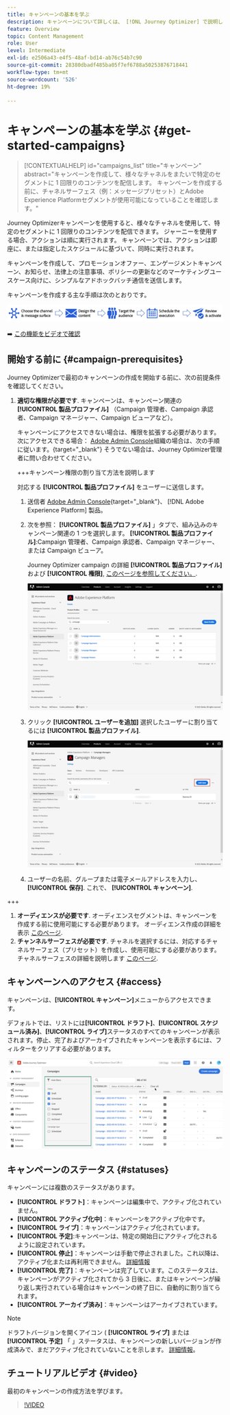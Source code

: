 ```yaml
---
title: キャンペーンの基本を学ぶ
description: キャンペーンについて詳しくは、 [!DNL Journey Optimizer] で説明します。
feature: Overview
topic: Content Management
role: User
level: Intermediate
exl-id: e2506a43-e4f5-48af-bd14-ab76c54b7c90
source-git-commit: 28380dbadf485ba05f7ef6788a50253876718441
workflow-type: tm+mt
source-wordcount: '526'
ht-degree: 19%

---
```


# キャンペーンの基本を学ぶ {#get-started-campaigns}

>[!CONTEXTUALHELP]
>id="campaigns_list"
>title="キャンペーン"
>abstract="キャンペーンを作成して、様々なチャネルをまたいで特定のセグメントに 1 回限りのコンテンツを配信します。 キャンペーンを作成する前に、チャネルサーフェス（例：メッセージプリセット）とAdobe Experience Platformセグメントが使用可能になっていることを確認します。"

Journey Optimizerキャンペーンを使用すると、様々なチャネルを使用して、特定のセグメントに 1 回限りのコンテンツを配信できます。 ジャーニーを使用する場合、アクションは順に実行されます。 キャンペーンでは、アクションは即座に、または指定したスケジュールに基づいて、同時に実行されます。

キャンペーンを作成して、プロモーションオファー、エンゲージメントキャンペーン、お知らせ、法律上の注意事項、ポリシーの更新などのマーケティングユースケース向けに、シンプルなアドホックバッチ通信を送信します。

キャンペーンを作成する主な手順は次のとおりです。

![](assets/create-campaign-process.png)

➡️ [この機能をビデオで確認](#video)

<!--You can create two types of campaigns:

* **Scheduled campaigns** allow for simple ad-hoc batch communications for marketing use cases like promotional offers, engagement campaigns, announcements, legal notices, or policy updates.
* **API Triggered Campaigns** allow for simple transactional/operational messages with REST APIs (password reset, card abandonment, etc.), where the need may involve personalization using profile attributes and contextual data from payload.-->

## 開始する前に {#campaign-prerequisites}

Journey Optimizerで最初のキャンペーンの作成を開始する前に、次の前提条件を確認してください。

1. **適切な権限が必要です**. キャンペーンは、キャンペーン関連の **[!UICONTROL 製品プロファイル]** （Campaign 管理者、Campaign 承認者、Campaign マネージャー、Campaign ビューアなど）。

   キャンペーンにアクセスできない場合は、権限を拡張する必要があります。 次にアクセスできる場合： [Adobe Admin Console](https://adminconsole.adobe.com/)組織の場合は、次の手順に従います。{target=&quot;_blank&quot;} そうでない場合は、Journey Optimizer管理者に問い合わせてください。

   +++キャンペーン権限の割り当て方法を説明します

   対応する **[!UICONTROL 製品プロファイル]** をユーザーに送信します。

   1. 送信者 [Adobe Admin Console](https://adminconsole.adobe.com/){target=&quot;_blank&quot;}、 [!DNL Adobe Experience Platform] 製品。

   1. 次を参照： **[!UICONTROL 製品プロファイル]** 」タブで、組み込みのキャンペーン関連の 1 つを選択します。 **[!UICONTROL 製品プロファイル]**:Campaign 管理者、Campaign 承認者、Campaign マネージャー、または Campaign ビューア。

      Journey Optimizer campaign の詳細 **[!UICONTROL 製品プロファイル]** および **[!UICONTROL 権限]**, [このページを参照してください。](../administration/ootb-product-profiles.md).

      ![](assets/do-not-localize/admin_1.png)

   1. クリック **[!UICONTROL ユーザーを追加]** 選択したユーザーに割り当てるには **[!UICONTROL 製品プロファイル]**.

      ![](assets/do-not-localize/admin_2.png)

   1. ユーザーの名前、グループまたは電子メールアドレスを入力し、 **[!UICONTROL 保存]**.
   これで、 **[!UICONTROL キャンペーン]**.

+++

1. **オーディエンスが必要です**. オーディエンスセグメントは、キャンペーンを作成する前に使用可能にする必要があります。 オーディエンス作成の詳細を表示 [このページ](../segment/about-segments.md).
1. **チャンネルサーフェスが必要です**. チャネルを選択するには、対応するチャネルサーフェス（プリセット）を作成し、使用可能にする必要があります。 チャネルサーフェスの詳細を説明します [このページ](../configuration/channel-surfaces.md).

## キャンペーンへのアクセス {#access}

キャンペーンは、**[!UICONTROL キャンペーン]**&#x200B;メニューからアクセスできます。

デフォルトでは、リストには&#x200B;**[!UICONTROL ドラフト]**、**[!UICONTROL スケジュール済み]**、**[!UICONTROL ライブ]**&#x200B;ステータスのすべてのキャンペーンが表示されます。停止、完了およびアーカイブされたキャンペーンを表示するには、フィルターをクリアする必要があります。

![](assets/create-campaign-list.png)

## キャンペーンのステータス {#statuses}

キャンペーンには複数のステータスがあります。

* **[!UICONTROL ドラフト]**：キャンペーンは編集中で、アクティブ化されていません。
* **[!UICONTROL アクティブ化中]**：キャンペーンをアクティブ化中です。
* **[!UICONTROL ライブ]**：キャンペーンはアクティブ化されています。
* **[!UICONTROL 予定]**:キャンペーンは、特定の開始日にアクティブ化されるように設定されています。
* **[!UICONTROL 停止]**：キャンペーンは手動で停止されました。これ以降は、アクティブ化または再利用できません。 [詳細情報](modify-stop-campaign.md#stop)
* **[!UICONTROL 完了]**：キャンペーンは完了しています。このステータスは、キャンペーンがアクティブ化されてから 3 日後に、またはキャンペーンが繰り返し実行されている場合はキャンペーンの終了日に、自動的に割り当てられます。
* **[!UICONTROL アーカイブ済み]**：キャンペーンはアーカイブされています。

>[!NOTE]
>
>ドラフトバージョンを開くアイコン ( **[!UICONTROL ライブ]** または **[!UICONTROL 予定]** 「 」ステータスは、キャンペーンの新しいバージョンが作成済みで、まだアクティブ化されていないことを示します。 [詳細情報](modify-stop-campaign.md#modify)。

## チュートリアルビデオ {#video}

最初のキャンペーンの作成方法を学びます。

>[!VIDEO](https://video.tv.adobe.com/v/346680?quality=12)

